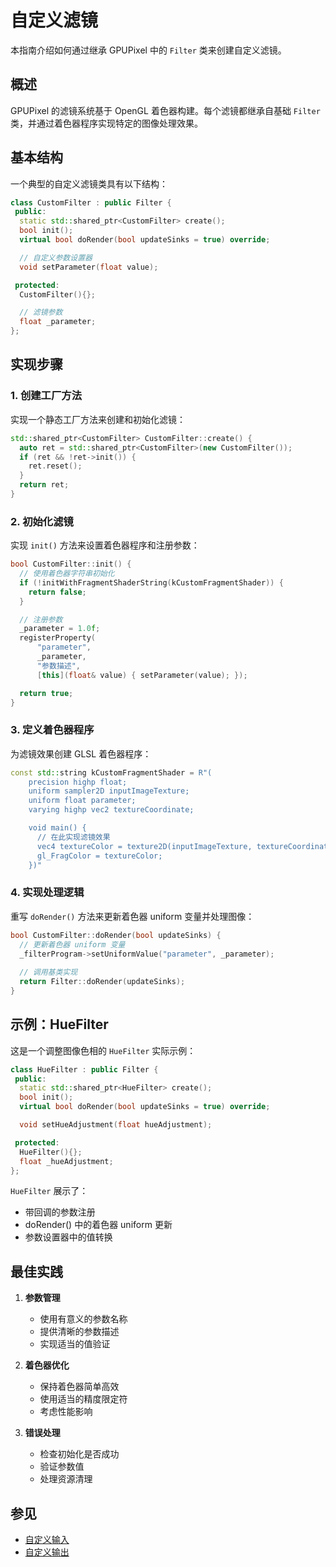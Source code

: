 # 自定义滤镜

本指南介绍如何通过继承 GPUPixel 中的 `Filter` 类来创建自定义滤镜。

## 概述

GPUPixel 的滤镜系统基于 OpenGL 着色器构建。每个滤镜都继承自基础 `Filter` 类，并通过着色器程序实现特定的图像处理效果。

## 基本结构

一个典型的自定义滤镜类具有以下结构：

```cpp
class CustomFilter : public Filter {
 public:
  static std::shared_ptr<CustomFilter> create();
  bool init();
  virtual bool doRender(bool updateSinks = true) override;

  // 自定义参数设置器
  void setParameter(float value);

 protected:
  CustomFilter(){};

  // 滤镜参数
  float _parameter;
};
```

## 实现步骤

### 1. 创建工厂方法

实现一个静态工厂方法来创建和初始化滤镜：

```cpp
std::shared_ptr<CustomFilter> CustomFilter::create() {
  auto ret = std::shared_ptr<CustomFilter>(new CustomFilter());
  if (ret && !ret->init()) {
    ret.reset();
  }
  return ret;
}
```

### 2. 初始化滤镜

实现 `init()` 方法来设置着色器程序和注册参数：

```cpp
bool CustomFilter::init() {
  // 使用着色器字符串初始化
  if (!initWithFragmentShaderString(kCustomFragmentShader)) {
    return false;
  }

  // 注册参数
  _parameter = 1.0f;
  registerProperty(
      "parameter",
      _parameter,
      "参数描述",
      [this](float& value) { setParameter(value); });

  return true;
}
```

### 3. 定义着色器程序

为滤镜效果创建 GLSL 着色器程序：

```cpp
const std::string kCustomFragmentShader = R"(
    precision highp float;
    uniform sampler2D inputImageTexture;
    uniform float parameter;
    varying highp vec2 textureCoordinate;

    void main() {
      // 在此实现滤镜效果
      vec4 textureColor = texture2D(inputImageTexture, textureCoordinate);
      gl_FragColor = textureColor;
    })"
```

### 4. 实现处理逻辑

重写 `doRender()` 方法来更新着色器 uniform 变量并处理图像：

```cpp
bool CustomFilter::doRender(bool updateSinks) {
  // 更新着色器 uniform 变量
  _filterProgram->setUniformValue("parameter", _parameter);
  
  // 调用基类实现
  return Filter::doRender(updateSinks);
}
```

## 示例：HueFilter

这是一个调整图像色相的 `HueFilter` 实际示例：

```cpp
class HueFilter : public Filter {
 public:
  static std::shared_ptr<HueFilter> create();
  bool init();
  virtual bool doRender(bool updateSinks = true) override;

  void setHueAdjustment(float hueAdjustment);

 protected:
  HueFilter(){};
  float _hueAdjustment;
};
```

`HueFilter` 展示了：
- 带回调的参数注册
- doRender() 中的着色器 uniform 更新
- 参数设置器中的值转换

## 最佳实践

1. **参数管理**
   - 使用有意义的参数名称
   - 提供清晰的参数描述
   - 实现适当的值验证

2. **着色器优化**
   - 保持着色器简单高效
   - 使用适当的精度限定符
   - 考虑性能影响

3. **错误处理**
   - 检查初始化是否成功
   - 验证参数值
   - 处理资源清理

## 参见

- [自定义输入](./custom_input.md)
- [自定义输出](./custom_target.md)